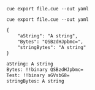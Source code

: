 ```shell
cue export file.cue --out yaml
```

```shell
cue export file.cue --out yaml
```

```txt
{
    "aString": "A string",
    "Bytes": "QSBzdHJpbmc=",
    "stringBytes": "A string"
}
```

```txt
aString: A string
Bytes: !!binary QSBzdHJpbmc=
Test: !!binary aGVsbG8=
stringBytes: A string
```
